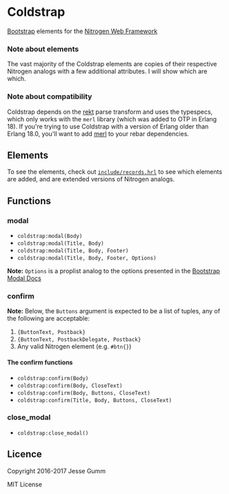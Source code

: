 # Coldstrap

[Bootstrap](http://getbootstrap.com) elements for the [Nitrogen Web Framework](http://nitrogenproject.com)

### Note about elements

The vast majority of the Coldstrap elements are copies of their respective
Nitrogen analogs with a few additional attributes. I will show which are which.

### Note about compatibility

Coldstrap depends on the [rekt](https://github.com/nitrogen/rekt) parse
transform and uses the typespecs, which only works with the `merl` library
(which was added to OTP in Erlang 18).  If you're trying to use Coldstrap with
a version of Erlang older than Erlang 18.0, you'll want to add
[merl](http://github.com/richcarl/merl) to your rebar dependencies.

## Elements

To see the elements, check out
[`include/records.hrl`](https://github.com/choptastic/coldstrap/blob/master/include/records.hrl)
to see which elements are added, and are extended versions of Nitrogen analogs.

## Functions

### modal

* `coldstrap:modal(Body)`
* `coldstrap:modal(Title, Body)`
* `coldstrap:modal(Title, Body, Footer)`
* `coldstrap:modal(Title, Body, Footer, Options)`

**Note:** `Options` is a proplist analog to the options presented in the
[Bootstrap Modal Docs](http://getbootstrap.com/javascript/#modals-options)

### confirm

**Note:** Below, the `Buttons` argument is expected to be a list of tuples, any
of the following are acceptable:

1. `{ButtonText, Postback}`
2. `{ButtonText, PostbackDelegate, Postback}`
3. Any valid Nitrogen element (e.g. `#btn{}`)

#### The confirm functions

* `coldstrap:confirm(Body)`
* `coldstrap:confirm(Body, CloseText)`
* `coldstrap:confirm(Body, Buttons, CloseText)`
* `coldstrap:confirm(Title, Body, Buttons, CloseText)`

### close_modal

* `coldstrap:close_modal()`

## Licence

Copyright 2016-2017 Jesse Gumm

MIT License
